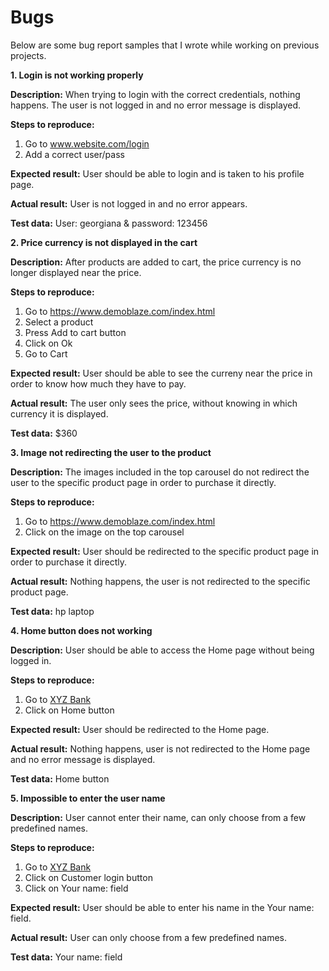 # Bugs
Below are some bug report samples that I wrote while working on previous projects.

**1. Login is not working properly** 

**Description:** When trying to login with the correct credentials, nothing happens. The user is not logged in and no error message is displayed.

**Steps to reproduce:** 
1. Go to www.website.com/login
2. Add a correct user/pass
   
**Expected result:** User should be able to login and is taken to his profile page.

**Actual result:** User is not logged in and no error appears.

**Test data:** User: georgiana & password: 123456

**2. Price currency is not displayed in the cart**

**Description:** After products are added to cart, the price currency is no longer displayed near the price.

**Steps to reproduce:**
1. Go to https://www.demoblaze.com/index.html
2. Select a product
3. Press Add to cart button
4. Click on Ok 
5. Go to Cart
   
**Expected result:** User should be able to see the curreny near the price in order to know how much they have to pay.

**Actual result:** The user only sees the price, without knowing in which currency it is displayed.

**Test data:** $360

**3. Image not redirecting the user to the product**

**Description:** The images included in the top carousel do not redirect the user to the specific product page in order to purchase it directly.

**Steps to reproduce:** 
1. Go to https://www.demoblaze.com/index.html
2. Click on the image on the top carousel
   
**Expected result:** User should be redirected to the specific product page in order to purchase it directly.

**Actual result:** Nothing happens, the user is not redirected to the specific product page.

**Test data:** hp laptop

**4. Home button does not working**

**Description:** User should be able to access the Home page without being logged in.

**Steps to reproduce:**
1. Go to [XYZ Bank](https://www.globalsqa.com/angularJs-protractor/BankingProject/#/login) 
2. Click on Home button
   
**Expected result:** User should be redirected to the Home page.

**Actual result:** Nothing happens, user is not redirected to the Home page and no error message is displayed.

**Test data:** Home button

**5. Impossible to enter the user name**

**Description:** User cannot enter their name, can only choose from a few predefined names.

**Steps to reproduce:**
1. Go to [XYZ Bank](https://www.globalsqa.com/angularJs-protractor/BankingProject/#/login) 
2. Click on Customer login button
3. Click on Your name: field
   
**Expected result:** User should be able to enter his name in the Your name: field.

**Actual result:** User can only choose from a few predefined names.

**Test data:** Your name: field













